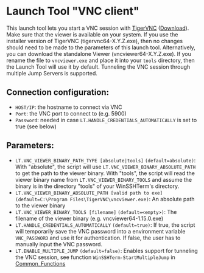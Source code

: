 # Launch Tool "VNC client"
This launch tool lets you start a VNC session with [TigerVNC](https://github.com/TigerVNC/tigervnc) ([Download](https://sourceforge.net/projects/tigervnc/files/stable)). Make sure that the viewer is available on your system. If you use the installer version of TigerVNC (tigervnc64-X.Y.Z.exe), then no changes should need to be made to the parameters of this launch tool. Alternatively, you can download the standalone Viewer (vncviewer64-X.Y.Z.exe). If you rename the file to `vncviewer.exe` and place it into your `tools` directory, then the Launch Tool will use it by default. Tunneling the VNC session through multiple Jump Servers is supported.

## Connection configuration:
* `HOST/IP`: the hostname to connect via VNC
* `Port`: the VNC port to connect to (e.g. 5900)
* `Password`: needed in case `LT.HANDLE_CREDENTIALS_AUTOMATICALLY` is set to true (see below)

## Parameters:
* `LT.VNC_VIEWER_BINARY_PATH_TYPE [absolute|tools]` `(default=absolute)`: With "absolute", the script will use `LT.VNC_VIEWER_BINARY_ABSOLUTE_PATH` to get the path to the viewer binary. With "tools", the script will read the viewer binary name from `LT.VNC_VIEWER_BINARY_TOOLS` and assume the binary is in the directory "tools" of your WinSSHTerm's directory.
* `LT.VNC_VIEWER_BINARY_ABSOLUTE_PATH [valid path to exe]` `(default=C:\Program Files\TigerVNC\vncviewer.exe)`: An absolute path to the viewer binary
* `LT.VNC_VIEWER_BINARY_TOOLS [filename]` `(default=<empty>)`: The filename of the viewer binary (e.g. vncviewer64-1.15.0.exe)
* `LT.HANDLE_CREDENTIALS_AUTOMATICALLY` `(default=true)`: If true, the script will temporarily save the VNC password into a environment variable `VNC_PASSWORD` and use it for authentication. If false, the user has to manually input the VNC password.
* `LT.ENABLE_MULTIPLE_JUMP` `(default=false)`: Enables support for tunneling the VNC session, see function `WinSSHTerm-StartMultipleJump` in [Common_Functions](https://github.com/WinSSHTerm/LaunchTools/blob/main/Common_Functions.md)
